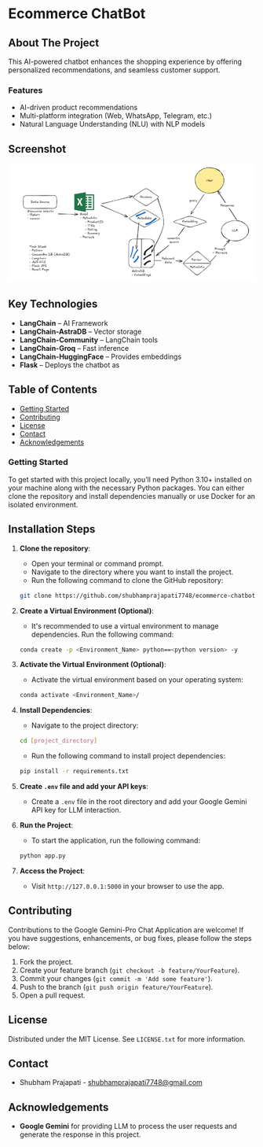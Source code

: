 # Ecommerce ChatBot

## About The Project

This AI-powered chatbot enhances the shopping experience by offering personalized recommendations, and seamless customer support.

### Features

- AI-driven product recommendations
- Multi-platform integration (Web, WhatsApp, Telegram, etc.)
- Natural Language Understanding (NLU) with NLP models

## Screenshot

![EcommerceBot](chatbot-flow.png)

## Key Technologies

- **LangChain** – AI Framework
- **LangChain-AstraDB** – Vector storage
- **LangChain-Community** – LangChain tools
- **LangChain-Groq** – Fast inference
- **LangChain-HuggingFace** – Provides embeddings
- **Flask** – Deploys the chatbot as

## Table of Contents

- [Getting Started](#getting-started)
- [Contributing](#contributing)
- [License](#license)
- [Contact](#contact)
- [Acknowledgements](#acknowledgements)

### Getting Started

To get started with this project locally, you’ll need Python 3.10+ installed on your machine along with the necessary Python packages. You can either clone the repository and install dependencies manually or use Docker for an isolated environment.

## Installation Steps

1.  **Clone the repository**:

    - Open your terminal or command prompt.
    - Navigate to the directory where you want to install the project.
    - Run the following command to clone the GitHub repository:

    ```bash
    git clone https://github.com/shubhamprajapati7748/ecommerce-chatbot.git
    ```

2.  **Create a Virtual Environment (Optional)**:

    - It's recommended to use a virtual environment to manage dependencies. Run the following command:

    ```bash
    conda create -p <Environment_Name> python==<python version> -y
    ```

3.  **Activate the Virtual Environment (Optional)**:

    - Activate the virtual environment based on your operating system:

    ```bash
    conda activate <Environment_Name>/
    ```

4.  **Install Dependencies**:

    - Navigate to the project directory:

    ```bash
    cd [project_directory]
    ```

    - Run the following command to install project dependencies:

    ```bash
    pip install -r requirements.txt
    ```

5.  **Create `.env` file and add your API keys**:

    - Create a `.env` file in the root directory and add your Google Gemini API key for LLM interaction.

6.  **Run the Project**:

    - To start the application, run the following command:

    ```bash
    python app.py
    ```

7.  **Access the Project**:
    - Visit `http://127.0.0.1:5000` in your browser to use the app.

## Contributing

Contributions to the Google Gemini-Pro Chat Application are welcome! If you have suggestions, enhancements, or bug fixes, please follow the steps below:

1.  Fork the project.
2.  Create your feature branch (`git checkout -b feature/YourFeature`).
3.  Commit your changes (`git commit -m 'Add some feature'`).
4.  Push to the branch (`git push origin feature/YourFeature`).
5.  Open a pull request.

## License

Distributed under the MIT License. See `LICENSE.txt` for more information.

## Contact

- Shubham Prajapati - [shubhamprajapati7748@gmail.com](mailto:shubhamprajapati7748@gmail.com)

## Acknowledgements

- **Google Gemini** for providing LLM to process the user requests and generate the response in this project.
